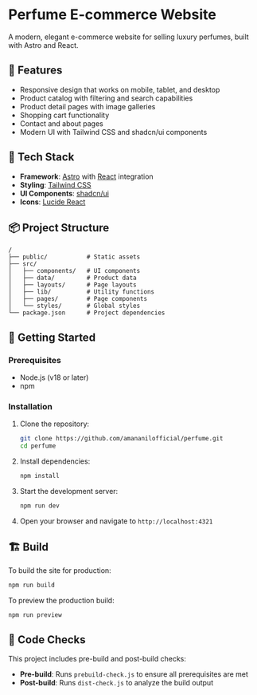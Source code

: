 # Perfume E-commerce Website

A modern, elegant e-commerce website for selling luxury perfumes, built with Astro and React.

## 🚀 Features

- Responsive design that works on mobile, tablet, and desktop
- Product catalog with filtering and search capabilities
- Product detail pages with image galleries
- Shopping cart functionality
- Contact and about pages
- Modern UI with Tailwind CSS and shadcn/ui components

## 🧰 Tech Stack

- **Framework**: [Astro](https://astro.build/) with [React](https://react.dev/) integration
- **Styling**: [Tailwind CSS](https://tailwindcss.com/)
- **UI Components**: [shadcn/ui](https://ui.shadcn.com/)
- **Icons**: [Lucide React](https://lucide.dev/guide/packages/lucide-react)

## 📦 Project Structure

```
/
├── public/           # Static assets
├── src/
│   ├── components/   # UI components
│   ├── data/         # Product data
│   ├── layouts/      # Page layouts
│   ├── lib/          # Utility functions
│   ├── pages/        # Page components
│   └── styles/       # Global styles
└── package.json      # Project dependencies
```

## 🚀 Getting Started

### Prerequisites

- Node.js (v18 or later)
- npm

### Installation

1. Clone the repository:
   ```bash
   git clone https://github.com/amananilofficial/perfume.git
   cd perfume
   ```

2. Install dependencies:
   ```bash
   npm install
   ```

3. Start the development server:
   ```bash
   npm run dev
   ```

4. Open your browser and navigate to `http://localhost:4321`

## 🏗️ Build

To build the site for production:

```bash
npm run build
```

To preview the production build:

```bash
npm run preview
```

## 🧪 Code Checks

This project includes pre-build and post-build checks:

- **Pre-build**: Runs `prebuild-check.js` to ensure all prerequisites are met
- **Post-build**: Runs `dist-check.js` to analyze the build output
